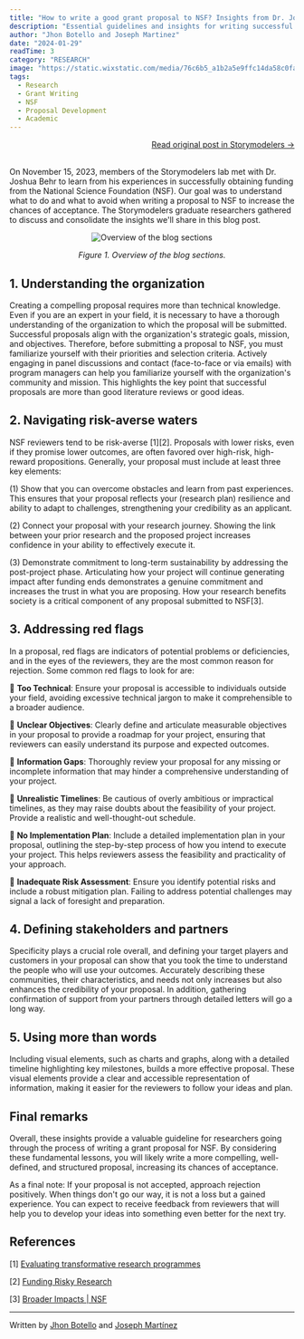 ```yaml
---
title: "How to write a good grant proposal to NSF? Insights from Dr. Joshua Behr"
description: "Essential guidelines and insights for writing successful NSF grant proposals, based on a discussion with Dr. Joshua Behr at the Storymodelers lab."
author: "Jhon Botello and Joseph Martinez"
date: "2024-01-29"
readTime: 3
category: "RESEARCH"
image: "https://static.wixstatic.com/media/76c6b5_a1b2a5e9ffc14da58c0fa29ee114eb3b~mv2.jpeg/v1/fill/w_1024,h_575,fp_0.50_0.50,q_90,enc_auto/76c6b5_a1b2a5e9ffc14da58c0fa29ee114eb3b~mv2.jpeg"
tags:
  - Research
  - Grant Writing
  - NSF
  - Proposal Development
  - Academic
---
```


<div style="text-align: right;">
    <a href="https://www.storymodelers.org/post/how-to-write-a-good-grant-proposal-to-nsf-insights-from-dr-joshua-behr" target="_blank" rel="noopener noreferrer">Read original post in Storymodelers →</a>
    <br>
    <br>
</div>

On November 15, 2023, members of the Storymodelers lab met with Dr. Joshua Behr to learn from his experiences in successfully obtaining funding from the National Science Foundation (NSF). Our goal was to understand what to do and what to avoid when writing a proposal to NSF to increase the chances of acceptance. The Storymodelers graduate researchers gathered to discuss and consolidate the insights we'll share in this blog post.

<div style="text-align: center;">
    <img src="https://static.wixstatic.com/media/7b584b_a33f827908a14dac82c7be04d335d465~mv2.png" alt="Overview of the blog sections" style="max-width: 100%;">
    <p><em>Figure 1. Overview of the blog sections.</em></p>
</div>

## 1. Understanding the organization 
Creating a compelling proposal requires more than technical knowledge. Even if you are an expert in your field, it is necessary to have a thorough understanding of the organization to which the proposal will be submitted. Successful proposals align with the organization's strategic goals, mission, and objectives. Therefore, before submitting a proposal to NSF, you must familiarize yourself with their priorities and selection criteria. Actively engaging in panel discussions and contact (face-to-face or via emails) with program managers can help you familiarize yourself with the organization's community and mission. This highlights the key point that successful proposals are more than good literature reviews or good ideas.

## 2. Navigating risk-averse waters
NSF reviewers tend to be risk-averse [1][2]. Proposals with lower risks, even if they promise lower outcomes, are often favored over high-risk, high-reward propositions. Generally, your proposal must include at least three key elements: 

(1) Show that you can overcome obstacles and learn from past experiences. This ensures that your proposal reflects your (research plan) resilience and ability to adapt to challenges, strengthening your credibility as an applicant. 

(2) Connect your proposal with your research journey. Showing the link between your prior research and the proposed project increases confidence in your ability to effectively execute it.

(3) Demonstrate commitment to long-term sustainability by addressing the post-project phase. Articulating how your project will continue generating impact after funding ends demonstrates a genuine commitment and increases the trust in what you are proposing. How your research benefits society is a critical component of any proposal submitted to NSF[3].

## 3. Addressing red flags 
In a proposal, red flags are indicators of potential problems or deficiencies, and in the eyes of the reviewers, they are the most common reason for rejection. Some common red flags to look for are:

🚩 **Too Technical**: Ensure your proposal is accessible to individuals outside your field, avoiding excessive technical jargon to make it comprehensible to a broader audience.

🚩 **Unclear Objectives**: Clearly define and articulate measurable objectives in your proposal to provide a roadmap for your project, ensuring that reviewers can easily understand its purpose and expected outcomes.

🚩 **Information Gaps**: Thoroughly review your proposal for any missing or incomplete information that may hinder a comprehensive understanding of your project.

🚩 **Unrealistic Timelines**: Be cautious of overly ambitious or impractical timelines, as they may raise doubts about the feasibility of your project. Provide a realistic and well-thought-out schedule.

🚩 **No Implementation Plan**: Include a detailed implementation plan in your proposal, outlining the step-by-step process of how you intend to execute your project. This helps reviewers assess the feasibility and practicality of your approach.

🚩 **Inadequate Risk Assessment**: Ensure you identify potential risks and include a robust mitigation plan. Failing to address potential challenges may signal a lack of foresight and preparation.

## 4. Defining stakeholders and partners
Specificity plays a crucial role overall, and defining your target players and customers in your proposal can show that you took the time to understand the people who will use your outcomes. Accurately describing these communities, their characteristics, and needs not only increases but also enhances the credibility of your proposal. In addition, gathering confirmation of support from your partners through detailed letters will go a long way.

## 5. Using more than words
Including visual elements, such as charts and graphs, along with a detailed timeline highlighting key milestones, builds a more effective proposal. These visual elements provide a clear and accessible representation of information, making it easier for the reviewers to follow your ideas and plan. 

## Final remarks 
Overall, these insights provide a valuable guideline for researchers going through the process of writing a grant proposal for NSF. By considering these fundamental lessons, you will likely write a more compelling, well-defined, and structured proposal, increasing its chances of acceptance. 

As a final note: If your proposal is not accepted, approach rejection positively. When things don't go our way, it is not a loss but a gained experience. You can expect to receive feedback from reviewers that will help you to develop your ideas into something even better for the next try. 

## References
[1] [Evaluating transformative research programmes](https://academic.oup.com/rev/article-abstract/22/3/187/1523526)

[2] [Funding Risky Research](https://www.journals.uchicago.edu/doi/abs/10.1086/719252)

[3] [Broader Impacts | NSF](https://new.nsf.gov/funding/learn/broader-impacts)

---

Written by [Jhon Botello](https://twitter.com/Jhon_gbm12) and [Joseph Martínez](https://josephmars.mars/) 